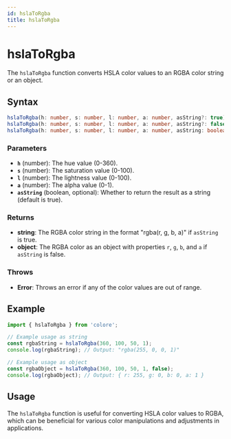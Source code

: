 ```yaml
---
id: hslaToRgba
title: hslaToRgba
---
```


# hslaToRgba

The `hslaToRgba` function converts HSLA color values to an RGBA color string or an object.

## Syntax

```typescript
hslaToRgba(h: number, s: number, l: number, a: number, asString?: true): string;
hslaToRgba(h: number, s: number, l: number, a: number, asString?: false): { r: number; g: number; b: number; a: number };
hslaToRgba(h: number, s: number, l: number, a: number, asString: boolean = true): string | { r: number; g: number; b: number; a: number };
```

### Parameters

- **`h`** (number): The hue value (0-360).
- **`s`** (number): The saturation value (0-100).
- **`l`** (number): The lightness value (0-100).
- **`a`** (number): The alpha value (0-1).
- **`asString`** (boolean, optional): Whether to return the result as a string (default is true).

### Returns

- **string**: The RGBA color string in the format "rgba(r, g, b, a)" if `asString` is true.
- **object**: The RGBA color as an object with properties `r`, `g`, `b`, and `a` if `asString` is false.

### Throws

- **Error**: Throws an error if any of the color values are out of range.

## Example

```typescript
import { hslaToRgba } from 'colore';

// Example usage as string
const rgbaString = hslaToRgba(360, 100, 50, 1);
console.log(rgbaString); // Output: "rgba(255, 0, 0, 1)"

// Example usage as object
const rgbaObject = hslaToRgba(360, 100, 50, 1, false);
console.log(rgbaObject); // Output: { r: 255, g: 0, b: 0, a: 1 }
```

## Usage

The `hslaToRgba` function is useful for converting HSLA color values to RGBA, which can be beneficial for various color manipulations and adjustments in applications.
